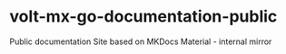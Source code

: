 # volt-mx-go-documentation-public
Public documentation Site based on MKDocs Material - internal mirror

